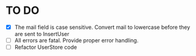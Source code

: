 # TO DO

- [x] The mail field is case sensitive. Convert mail to lowercase before they are sent to InsertUser
- [ ] All errors are fatal. Provide proper error handling.
- [ ] Refactor UserStore code
